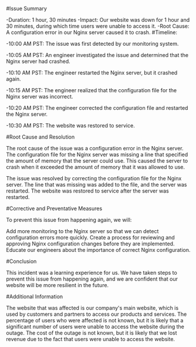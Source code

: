 #Issue Summary

-Duration: 1 hour, 30 minutes
-Impact: Our website was down for 1 hour and 30 minutes, during which time users were unable to access it.
-Root Cause: A configuration error in our Nginx server caused it to crash.
#Timeline:

-10:00 AM PST: The issue was first detected by our monitoring system.

-10:05 AM PST: An engineer investigated the issue and determined that the Nginx server had crashed.

-10:10 AM PST: The engineer restarted the Nginx server, but it crashed again.

-10:15 AM PST: The engineer realized that the configuration file for the Nginx server was incorrect.

-10:20 AM PST: The engineer corrected the configuration file and restarted the Nginx server.

-10:30 AM PST: The website was restored to service.

#Root Cause and Resolution

The root cause of the issue was a configuration error in the Nginx server. The configuration file for the Nginx server was missing a line that specified the amount of memory that the server could use. This caused the server to crash when it exceeded the amount of memory that it was allowed to use.

The issue was resolved by correcting the configuration file for the Nginx server. The line that was missing was added to the file, and the server was restarted. The website was restored to service after the server was restarted.

#Corrective and Preventative Measures

To prevent this issue from happening again, we will:

Add more monitoring to the Nginx server so that we can detect configuration errors more quickly.
Create a process for reviewing and approving Nginx configuration changes before they are implemented.
Educate our engineers about the importance of correct Nginx configuration.

#Conclusion

This incident was a learning experience for us. We have taken steps to prevent this issue from happening again, and we are confident that our website will be more resilient in the future.

#Additional Information

The website that was affected is our company's main website, which is used by customers and partners to access our products and services.
The percentage of users who were affected is not known, but it is likely that a significant number of users were unable to access the website during the outage.
The cost of the outage is not known, but it is likely that we lost revenue due to the fact that users were unable to access the website.
